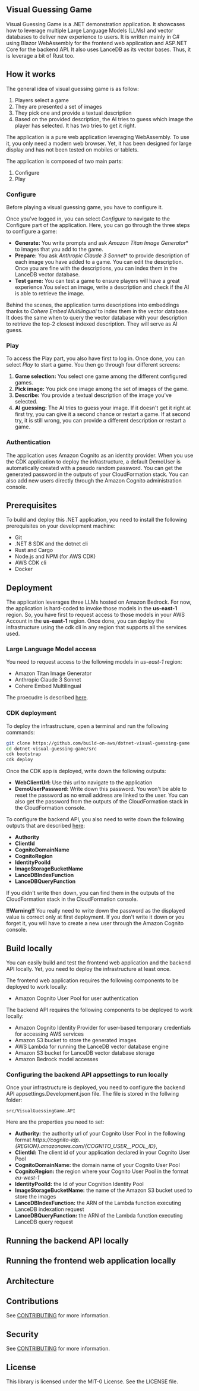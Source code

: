 ## Visual Guessing Game

Visual Guessing Game is a .NET demonstration application. It showcases how to leverage multiple Large Language Models (LLMs) and vector databases to deliver new experience to users.
It is written mainly in C# using Blazor WebAssembly for the frontend web application and ASP.NET Core for the backend API. It also uses LanceDB as its vector bases. Thus, it is leverage a bit of Rust too.

## How it works

The general idea of visual guessing game is as follow:
1. Players select a game
1. They are presented a set of images
1. They pick one and provide a textual description
1. Based on the provided description, the AI tries to guess which image the player has selected. It has two tries to get it right.

The application is a pure web application leveraging WebAssembly. To use it, you only need a modern web browser. Yet, it has been designed for large display and has not been tested on mobiles or tablets.

The application is composed of two main parts:
1. Configure
1. Play

### Configure

Before playing a visual guessing game, you have to configure it.

Once you've logged in, you can select *Configure* to navigate to the Configure part of the application. Here, you can go through the three steps to configure a game:
- **Generate:** You write prompts and ask *Amazon Titan Image Generator** to images that you add to the game.
- **Prepare:** You ask *Anthropic Claude 3 Sonnet** to provide description of each image you have added to a game. You can edit the description. Once you are fine with the descriptions, you can index them in the LanceDB vector database.
- **Test game:** You can test a game to ensure players will have a great experience.You select an image, write a description and check if the AI is able to retrieve the image.

Behind the scenes, the application turns descriptions into embeddings thanks to *Cohere Embed Multilingual* to index them in the vector database. It does the same when to query the vector database with your description to retrieve the top-2 closest indexed description. They will serve as AI guess.

### Play

To access the Play part, you also have first to log in. Once done, you can select *Play* to start a game. You then go through four different screens:
1. **Game selection:** You select one game among the different configured games.
1. **Pick image:** You pick one image among the set of images of the game.
1. **Describe:** You provide a textual description of the image you've selected.
1. **AI guessing:** The AI tries to guess your image. If it doesn't get it right at first try, you can give it a second chance or restart a game. If at second try, it is still wrong, you can provide a different description or restart a game.

### Authentication

The application uses Amazon Cognito as an identity provider. When you use the CDK application to deploy the infrastructure, a default DemoUser is automatically created with a pseudo random password. You can get the generated password in the outputs of your CloudFormation stack. You can also add new users directly through the Amazon Cognito administration console.

## Prerequisites

To build and deploy this .NET application, you need to install the following prerequisites on your development machine:
- Git
- .NET 8 SDK and the dotnet cli
- Rust and Cargo
- Node.js and NPM (for AWS CDK)
- AWS CDK cli
- Docker

## Deployment

The application leverages three LLMs hosted on Amazon Bedrock. For now, the application is hard-coded to invoke those models in the **us-east-1** region. So, you have first to request access to those models in your AWS Account in the **us-east-1** region.
Once done, you can deploy the infrastructure using the cdk cli in any region that supports all the services used.

### Large Language Model access

You need to request access to the following models in *us-east-1* region:
- Amazon Titan Image Generator
- Anthropic Claude 3 Sonnet
- Cohere Embed Multilingual

The proecudre is described [here](https://aws.amazon.com).

### CDK deployment

To deploy the infrastructure, open a terminal and run the following commands:

```bash
git clone https://github.com/build-on-aws/dotnet-visual-guessing-game
cd dotnet-visual-guessing-game/src
cdk bootstrap
cdk deploy
```

Once the CDK app is deployed, write down the following outputs:
- **WebClientUrl:** Use this url to navigate to the application
- **DemoUserPassword:** Write down this password. You won't be able to reset the password as no email address are linked to the user. You can also get the password from the outputs of the CloudFormation stack in the CloudFormation console.

To configure the backend API, you also need to write down the following outputs that are described [here](#configuring-the-backend-api-appsettings-to-run-locally):
- **Authority**
- **ClientId**
- **CognitoDomainName**
- **CognitoRegion**
- **IdentityPoolId**
- **ImageStorageBucketName**
- **LanceDBIndexFunction**
- **LanceDBQueryFunction**

If you didn't write then down, you can find them in the outputs of the CloudFormation stack in the CloudFormation console.

**!!Warning!!** You really need to write down the password as the displayed value is correct only at first deployment. If you don't write it down or you forget it, you will have to create a new user through the Amazon Cognito console.

## Build locally

You can easily build and test the frontend web application and the backend API locally. Yet, you need to deploy the infrastructure at least once.

The frontend web application requires the following components to be deployed to work locally:
- Amazon Cognito User Pool for user authentication

The backend API requires the following components to be deployed to work locally:
- Amazon Cognito Identity Provider for user-based temporary credentials for accessing AWS services
- Amazon S3 bucket to store the generated images
- AWS Lambda for running the LanceDB vector database engine
- Amazon S3 bucket for LanceDB vector database storage
- Amazon Bedrock model accesses

### Configuring the backend API appsettings to run locally

Once your infrastructure is deployed, you need to configure the backend API appsettings.Development.json file. The file is stored in the follwing folder:

```
src/VisualGuessingGame.API
```

Here are the properties you need to set:
- **Authority:** the authority url of your Cognito User Pool in the following format *https://cognito-idp.\{REGION}.amazonaws.com/\{COGNITO_USER__POOL_ID}*,
- **ClientId:** The client id of your application declared in your Cognito User Pool
- **CognitoDomainName:** the domain name of your Cognito User Pool
- **CognitoRegion:** the region where your Cognito User Pool in the format *eu-west-1*
- **IdentityPoolId:** the Id of your Cognition Identity Pool
- **ImageStorageBucketName:** the name of the Amazon S3 bucket used to store the images
- **LanceDBIndexFunction:** the ARN of the Lambda function executing LanceDB indexation request
- **LanceDBQueryFunction:** the ARN of the Lambda function executing LanceDB query request

## Running the backend API locally

## Running the frontend web application locally


## Architecture

## Contributions

See [CONTRIBUTING](CONTRIBUTING.md) for more information.

## Security

See [CONTRIBUTING](CONTRIBUTING.md#security-issue-notifications) for more information.

## License

This library is licensed under the MIT-0 License. See the LICENSE file.

